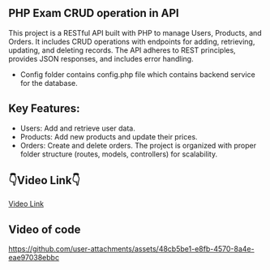 ## PHP Exam CRUD operation in API
This project is a RESTful API built with PHP to manage Users, Products, and Orders. It includes CRUD operations with endpoints for adding, retrieving, updating, and deleting records. The API adheres to REST principles, provides JSON responses, and includes error handling.

- Config folder contains config.php file which contains backend service for the database.

## Key Features:
- Users: Add and retrieve user data.
- Products: Add new products and update their prices.
- Orders: Create and delete orders.
The project is organized with proper folder structure (routes, models, controllers) for scalability.

## 👇Video Link👇
<a href = "https://drive.google.com/file/d/1gw26cr2n0HvnpmyMugL5xt-YWRlZvEJP/view?usp=sharing"> Video Link </a>

## Video of code

https://github.com/user-attachments/assets/48cb5be1-e8fb-4570-8a4e-eae97038ebbc
